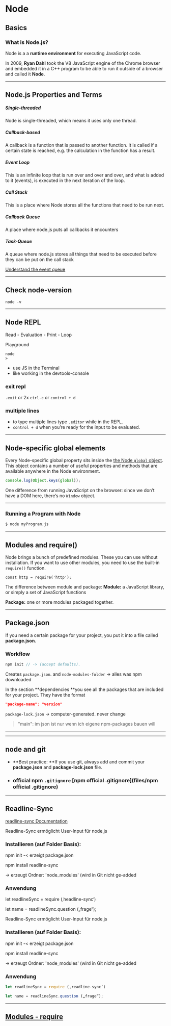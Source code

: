 # Node

## Basics

### What is Node.js?

Node is a a **runtime environment** for executing JavaScript code.

In 2009, **Ryan Dahl** took the V8 JavaScript engine of the Chrome browser and embedded it in a C++ program to be able to run it outside of a browser and called it **Node**.

------

## Node.js Properties and Terms



##### Single-threaded

Node is single-threaded, which means it uses only one thread.

##### Callback-based

A callback is a function that is passed to another function. It is called if a certain state is reached, e.g. the calculation in the function has a result.

##### Event Loop

This is an infinite loop that is run over and over and over, and what is added to it (events), is executed in the next iteration of the loop.

##### Call Stack

This is a place where Node stores all the functions that need to be run next.

##### Callback Queue

A place where node.js puts all callbacks it encounters

##### Task-Queue

A queue where node.js stores all things that need to be executed before they can be put on the call stack

[Understand the event queue](https://www.youtube.com/watch?v=8aGhZQkoFbQ)

------



## Check node-version

```
node -v
```

------

## Node REPL

Read - Evaluation - Print - Loop

Playground

```
node
>
```

- use JS in the Terminal
- like working in the devtools-console

### exit repl

`.exit` or 2x  `ctrl-c`  or `control + d` 

### multiple lines

- to type multiple lines  type `.editor` while in the REPL. 
- `control + d`  when you’re ready for the input to be evaluated.

------


## Node-specific global elements 

Every Node-specific global property sits inside the [the Node `global` object](https://nodejs.org/api/globals.html). This object contains a number of useful properties and methods that are available anywhere in the Node environment.

```js
console.log(Object.keys(global));
```

One difference from running JavaScript on the browser:  since we don’t have a DOM here, there’s no `Window` object.

------

### Running a Program with Node

```bash
$ node myProgram.js
```



------

## Modules and require()

Node brings a bunch of predefined modules. These you can use without installation. If you want to use other modules, you need to use the built-in `require()` function.

```
const http = require('http');
```

The difference between module and package:
**Module:** a JavaScript library, or simply a set of JavaScript functions

**Package:** one or more modules packaged together. 

------

## Package.json

If you need a certain package for your project, you put it into a file called **package.json**.



### Workflow

```js
npm init // -> (accept defaults).
```

Creates `package.json`. and `node-modules-folder` -> alles was npm downloaded



In the section **dependencies **you see all the packages that are included for your project. They have the format

```json
"package-name": "version"
```





`package-lock.json` -> computer-generated. never change

> "main": im json ist nur wenn ich eigene npm-packages bauen will

------






------

## node and git

- **Best practice: **If you use git, always add and commit your **package.json** and **package-lock.json** file.

- ### official npm `.gitignore` [npm official .gitignore](files/npm official .gitignore) 

------


## Readline-Sync

[readline-sync Documentation](https://www.npmjs.com/package/readline-sync#basic_options-hideechoback)



Readline-Sync ermöglicht User-Input für node.js

### Installieren (auf Folder Basis):

npm init -< erzeigt package.json

npm install readline-sync

-> erzeugt Ordner: 'node_modules' (wird in Git nicht ge-added

### Anwendung

let readlineSync = require (‚headline-sync‘)

let name = readlineSync.question („frage“);

Readline-Sync ermöglicht User-Input für node.js

### Installieren (auf Folder Basis):

npm init -< erzeigt package.json

npm install readline-sync

-> erzeugt Ordner: 'node_modules' (wird in Git nicht ge-added

### Anwendung

```js
let readlineSync = require (‚readline-sync‘)

let name = readlineSync.question („frage“);
```


------

## [Modules - require](/JS/modules.html#require-node-js)




